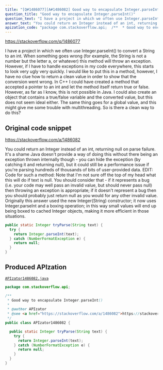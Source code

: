 ```yaml
---
title: "[Q#1486077][A#1486082] Good way to encapsulate Integer.parseInt()"
question_title: "Good way to encapsulate Integer.parseInt()"
question_text: "I have a project in which we often use Integer.parseInt() to convert a String to an int. When something goes wrong (for example, the String is not a number but the letter a, or whatever) this method will throw an exception. However, if I have to handle exceptions in my code everywhere, this starts to look very ugly very quickly. I would like to put this in a method, however, I have no clue how to return a clean value in order to show that the conversion went wrong. In C++ I could have created a method that accepted a pointer to an int and let the method itself return true or false. However, as far as I know, this is not possible in Java. I could also create an object that contains a true/false variable and the converted value, but this does not seem ideal either. The same thing goes for a global value, and this might give me some trouble with multithreading. So is there a clean way to do this?"
answer_text: "You could return an Integer instead of an int, returning null on parse failure. It's a shame Java doesn't provide a way of doing this without there being an exception thrown internally though - you can hide the exception (by catching it and returning null), but it could still be a performance issue if you're parsing hundreds of thousands of bits of user-provided data. EDIT: Code for such a method: Note that I'm not sure off the top of my head what this will do if text is null. You should consider that - if it represents a bug (i.e. your code may well pass an invalid value, but should never pass null) then throwing an exception is appropriate; if it doesn't represent a bug then you should probably just return null as you would for any other invalid value. Originally this answer used the new Integer(String) constructor; it now uses Integer.parseInt and a boxing operation; in this way small values will end up being boxed to cached Integer objects, making it more efficient in those situations."
apization_code: "package com.stackoverflow.api;  /**  * Good way to encapsulate Integer.parseInt()  *  * @author APIzator  * @see <a href=\"https://stackoverflow.com/a/1486082\">https://stackoverflow.com/a/1486082</a>  */ public class APIzator1486082 {    public static Integer tryParse(String text) {     try {       return Integer.parseInt(text);     } catch (NumberFormatException e) {       return null;     }   } }"
---
```


https://stackoverflow.com/q/1486077

I have a project in which we often use Integer.parseInt() to convert a String to an int. When something goes wrong (for example, the String is not a number but the letter a, or whatever) this method will throw an exception. However, if I have to handle exceptions in my code everywhere, this starts to look very ugly very quickly. I would like to put this in a method, however, I have no clue how to return a clean value in order to show that the conversion went wrong.
In C++ I could have created a method that accepted a pointer to an int and let the method itself return true or false. However, as far as I know, this is not possible in Java. I could also create an object that contains a true/false variable and the converted value, but this does not seem ideal either. The same thing goes for a global value, and this might give me some trouble with multithreading.
So is there a clean way to do this?



## Original code snippet

https://stackoverflow.com/a/1486082

You could return an Integer instead of an int, returning null on parse failure.
It&#x27;s a shame Java doesn&#x27;t provide a way of doing this without there being an exception thrown internally though - you can hide the exception (by catching it and returning null), but it could still be a performance issue if you&#x27;re parsing hundreds of thousands of bits of user-provided data.
EDIT: Code for such a method:
Note that I&#x27;m not sure off the top of my head what this will do if text is null. You should consider that - if it represents a bug (i.e. your code may well pass an invalid value, but should never pass null) then throwing an exception is appropriate; if it doesn&#x27;t represent a bug then you should probably just return null as you would for any other invalid value.
Originally this answer used the new Integer(String) constructor; it now uses Integer.parseInt and a boxing operation; in this way small values will end up being boxed to cached Integer objects, making it more efficient in those situations.

```java
public static Integer tryParse(String text) {
  try {
    return Integer.parseInt(text);
  } catch (NumberFormatException e) {
    return null;
  }
}
```

## Produced APIzation

[`APIzator1486082.java`](https://github.com/pasqualesalza/apization-temp-data/raw/master/apizations/java/APIzator1486082.java)

```java
package com.stackoverflow.api;

/**
 * Good way to encapsulate Integer.parseInt()
 *
 * @author APIzator
 * @see <a href="https://stackoverflow.com/a/1486082">https://stackoverflow.com/a/1486082</a>
 */
public class APIzator1486082 {

  public static Integer tryParse(String text) {
    try {
      return Integer.parseInt(text);
    } catch (NumberFormatException e) {
      return null;
    }
  }
}

```
